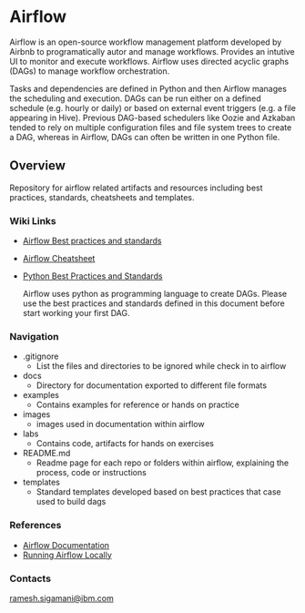 # Airflow

Airflow is an open-source workflow management platform developed by Airbnb to programatically autor and manage workflows. Provides an intutive UI to monitor and execute workflows. Airflow uses directed acyclic graphs (DAGs) to manage workflow orchestration.

Tasks and dependencies are defined in Python and then Airflow manages the scheduling and execution. DAGs can be run either on a defined schedule (e.g. hourly or daily) or based on external event triggers (e.g. a file appearing in Hive). Previous DAG-based schedulers like Oozie and Azkaban tended to rely on multiple configuration files and file system trees to create a DAG, whereas in Airflow, DAGs can often be written in one Python file.

## Overview

Repository for airflow related artifacts and resources including best practices, standards, cheatsheets  and templates.

### Wiki Links

- [Airflow Best practices and standards](docs/airflow_best_practices_standards.md)
- [Airflow Cheatsheet](docs/airflow_cheatsheet.md)
- [Python Best Practices and Standards](https://github.ibm.com/data-engineering/python/docs/python_best_practices_standards.md)

  Airflow uses python as programming language to create DAGs. Please use the best practices and standards defined in this document before start working your first DAG.

### Navigation

- .gitignore
  - List the files and directories to be ignored while check in to airflow
- docs  
  - Directory for documentation exported to different file formats
- examples
  - Contains examples for reference or hands on practice
- images
  - images used in documentation within airflow
- labs  
  - Contains code, artifacts for hands on exercises
- README.md
  - Readme page for each repo or folders within airflow, explaining the process, code or instructions  
- templates
  - Standard templates developed based on best practices that case used to build dags 

### References

- [Airflow Documentation](https://airflow.apache.org/docs/)
- [Running Airflow Locally](https://airflow.apache.org/docs/apache-airflow/stable/start/local.html)

### Contacts

ramesh.sigamani@ibm.com
